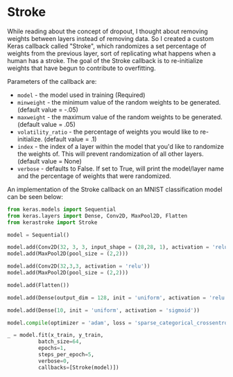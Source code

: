 # Stroke
While reading about the concept of dropout, I thought about removing weights between layers instead of removing data. So I created a custom Keras callback called "Stroke", which randomizes a set percentage of weights from the previous layer, sort of replicating what happens when a human has a stroke. The goal of the Stroke callback is to re-initialize weights that have begun to contribute to overfitting.

Parameters of the callback are:

* `model` - the model used in training (Required)
* `minweight` - the minimum value of the random weights to be generated. (default value = -.05)
* `maxweight` - the maximum value of the random weights to be generated. (default value = .05)
* `volatility_ratio` - the percentage of weights you would like to re-initialize. (default value = .1)
* `index` - the index of a layer within the model that you'd like to randomize the weights of. This will prevent randomization of all other layers. (default value = None)
* `verbose` - defaults to False. If set to True, will print the model/layer name and the percentage of weights that were randomized.

An implementation of the Stroke callback on an MNIST classification model can be seen below:

```python
from keras.models import Sequential
from keras.layers import Dense, Conv2D, MaxPool2D, Flatten
from kerastroke import Stroke

model = Sequential()

model.add(Conv2D(32, 3, 3, input_shape = (28,28, 1), activation = 'relu'))
model.add(MaxPool2D(pool_size = (2,2)))

model.add(Conv2D(32,3,3, activation = 'relu'))
model.add(MaxPool2D(pool_size = (2,2)))

model.add(Flatten())

model.add(Dense(output_dim = 128, init = 'uniform', activation = 'relu'))

model.add(Dense(10, init = 'uniform', activation = 'sigmoid'))

model.compile(optimizer = 'adam', loss = 'sparse_categorical_crossentropy', metrics = ['accuracy'])

_ = model.fit(x_train, y_train,
          batch_size=64,
          epochs=1,
          steps_per_epoch=5,
          verbose=0,
          callbacks=[Stroke(model)])
